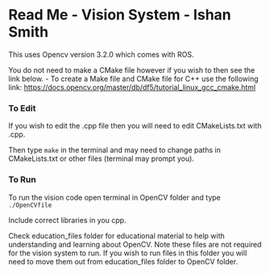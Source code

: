 # Read Me - Vision System - Ishan Smith

This uses Opencv version 3.2.0 which comes with ROS.  

You do not need to make a CMake file however if you wish to then see the link below. 
    - To create a Make file and CMake file for C++ use the following link: https://docs.opencv.org/master/db/df5/tutorial_linux_gcc_cmake.html

### To Edit
If you wish to edit the .cpp file then you will need to edit CMakeLists.txt with <yourfilename>.cpp.

Then type `make` in the terminal and may need to change paths in CMakeLists.txt or other files (terminal may prompt you).

### To Run
To run the vision code open terminal in OpenCV folder and type `./OpenCVfile`

Include correct libraries in you cpp.

Check education_files folder for educational material to help with understanding and learning about OpenCV. Note these files are not required for the vision system to run. If you wish to run files in this folder you will need to move them out from education_files folder to OpenCV folder.

